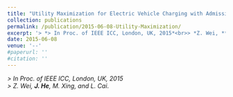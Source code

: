 ```yaml
---
title: "Utility Maximization for Electric Vehicle Charging with Admission Control and Scheduling"
collection: publications
permalink: /publication/2015-06-08-Utility-Maximization/
excerpt: '> *> In Proc. of IEEE ICC, London, UK, 2015*<br>> *Z. Wei, **J. He**, M. Xing, and L. Cai*.'
date: 2015-06-08
venue: '--'
#paperurl: ''
#citation: ''
---
```

*> In Proc. of IEEE ICC, London, UK, 2015*  
*> Z. Wei, **J. He**, M. Xing, and L. Cai*.